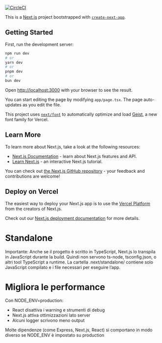 [![CircleCI](https://dl.circleci.com/status-badge/img/gh/iubar/nextjs-hello-cloudrun/tree/main.svg?style=svg)](https://dl.circleci.com/status-badge/redirect/gh/iubar/nextjs-hello-cloudrun/tree/main)

This is a [Next.js](https://nextjs.org) project bootstrapped with [`create-next-app`](https://nextjs.org/docs/app/api-reference/cli/create-next-app).

## Getting Started

First, run the development server:

```bash
npm run dev
# or
yarn dev
# or
pnpm dev
# or
bun dev
```

Open [http://localhost:3000](http://localhost:3000) with your browser to see the result.

You can start editing the page by modifying `app/page.tsx`. The page auto-updates as you edit the file.

This project uses [`next/font`](https://nextjs.org/docs/app/building-your-application/optimizing/fonts) to automatically optimize and load [Geist](https://vercel.com/font), a new font family for Vercel.

## Learn More

To learn more about Next.js, take a look at the following resources:

- [Next.js Documentation](https://nextjs.org/docs) - learn about Next.js features and API.
- [Learn Next.js](https://nextjs.org/learn) - an interactive Next.js tutorial.

You can check out [the Next.js GitHub repository](https://github.com/vercel/next.js) - your feedback and contributions are welcome!

## Deploy on Vercel

The easiest way to deploy your Next.js app is to use the [Vercel Platform](https://vercel.com/new?utm_medium=default-template&filter=next.js&utm_source=create-next-app&utm_campaign=create-next-app-readme) from the creators of Next.js.

Check out our [Next.js deployment documentation](https://nextjs.org/docs/app/building-your-application/deploying) for more details.

# Standalone

Importante:
Anche se il progetto è scritto in TypeScript, Next.js lo transpila in JavaScript durante la build.
Quindi non servono ts-node, tsconfig.json, o altri tool TypeScript a runtime.
La cartella .next/standalone/ contiene solo JavaScript compilato e i file necessari per eseguire l’app.

# Migliora le performance

Con NODE_ENV=production:

- React disattiva i warning e strumenti di debug
- Next.js attiva ottimizzazioni lato server
- Alcuni logger scrivono meno output

Molte dipendenze (come Express, Next.js, React) si comportano in modo diverso se NODE_ENV è impostato su production